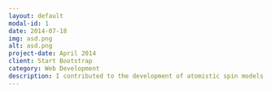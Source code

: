 ```yaml
---
layout: default
modal-id: 1
date: 2014-07-18
img: asd.png
alt: asd.png
project-date: April 2014
client: Start Bootstrap
category: Web Development
description: I contributed to the development of atomistic spin models tailored to reproduce the magnetic properties of ferromagnetic and antiferromagnetic materials.
---
```

